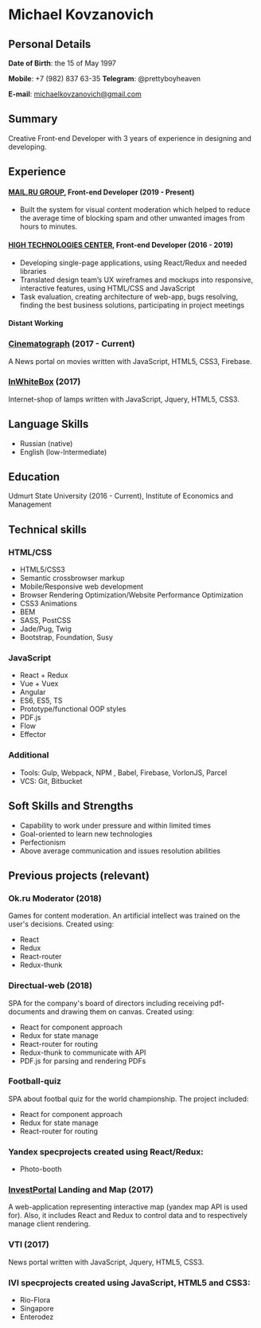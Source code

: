 # Michael Kovzanovich

## Personal Details
**Date of Birth**: the 15 of May 1997

**Mobile**: +7 (982) 837 63-35
**Telegram**: @prettyboyheaven

**E-mail**: michaelkovzanovich@gmail.com

## Summary
Creative Front-end Developer with 3 years of experience in designing and developing. 

## Experience 

#### [MAIL.RU GROUP](https://corp.mail.ru/ru/), Front-end Developer (2019 - Present)
* Built the system for visual content moderation which helped to reduce the average time of blocking spam and other unwanted images from hours to minutes. 

#### [HIGH TECHNOLOGIES CENTER](https://htc-cs.ru), Front-end Developer (2016 - 2019)

* Developing single-page applications, using React/Redux and needed libraries 
* Translated design team’s UX wireframes and mockups into responsive, interactive features, using HTML/CSS and JavaScript 
* Task evaluation, creating architecture of web-app, bugs resolving, finding the best business solutions, participating in project meetings

#### Distant Working

### [Cinematograph](https://cinematograph.media/) (2017 - Current)
A News portal on movies written with JavaScript, HTML5, CSS3, Firebase.

### [InWhiteBox](http://inwbox.ru/) (2017)
Internet-shop of lamps written with JavaScript, Jquery, HTML5, CSS3.

## Language Skills

* Russian (native)
* English (low-Intermediate)

## Education
Udmurt State University (2016 - Current), Institute of Economics and Management

## Technical skills

### HTML/CSS

* HTML5/CSS3
* Semantic crossbrowser markup
* Mobile/Responsive web development
* Browser Rendering Optimization/Website Performance Optimization
* CSS3 Animations
* BEM
* SASS, PostCSS
* Jade/Pug, Twig
* Bootstrap, Foundation, Susy

### JavaScript
* React + Redux
* Vue + Vuex
* Angular
* ES6, ES5, TS
* Prototype/functional OOP styles
* PDF.js
* Flow
* Effector

### Additional
* Tools: Gulp, Webpack, NPM , Babel, Firebase, VorlonJS, Parcel
* VCS: Git, Bitbucket 

## Soft Skills and Strengths 
* Capability to work under pressure and within limited times
* Goal-oriented to learn new technologies
* Perfectionism
* Above average communication and issues resolution abilities

## Previous projects (relevant)

### Ok.ru Moderator (2018)
Games for content moderation. An artificial intellect was trained on the user's decisions.
Created using:
* React
* Redux
* React-router
* Redux-thunk

### Directual-web (2018)
SPA for the company's board of directors including receiving pdf-documents and drawing them on canvas.
Сreated using:
* React for component approach
* Redux for state manage 
* React-router for routing
* Redux-thunk to communicate with API
* PDF.js for parsing and rendering PDFs

### Football-quiz 
SPA about footbal quiz for the world championship. The project included:
* React for component approach
* Redux for state manage 
* React-router for routing

### Yandex specprojects created using React/Redux:
* Photo-booth

### [InvestPortal](http://investudm.ru/) Landing and Map (2017)
A web-application representing interactive map (yandex map API is used for). Also, it includes React and Redux to control data and to respectively manage client rendering.

### VTI (2017)
News portal written with JavaScript, Jquery, HTML5, CSS3.

### IVI specprojects created using JavaScript, HTML5 and CSS3:
* Rio-Flora 
* Singapore
* Enterodez
